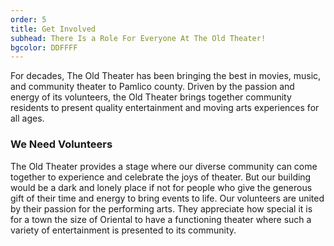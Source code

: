 ```yaml
---
order: 5
title: Get Involved
subhead: There Is a Role For Everyone At The Old Theater!
bgcolor: DDFFFF
---
```

For decades, The Old Theater has been bringing the best in movies, music, and community theater to Pamlico county. Driven by the passion and energy of its volunteers, the Old Theater brings together community residents to present quality entertainment and moving arts experiences for all ages.

### We Need Volunteers

The Old Theater provides a stage where our diverse community can come together to experience and celebrate the joys of theater. But our building would be a dark and lonely place if not for people who give the generous gift of their time and energy to bring events to life. Our volunteers are united by their passion for the performing arts. They appreciate how special it is for a town the size of Oriental to have a functioning theater where such a variety of entertainment is presented to its community.